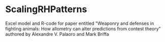 # ScalingRHPatterns
Excel model and R-code for paper entitled "Weaponry and defenses in fighting animals: How allometry can alter predictions from contest theory" authored by Alexandre V. Palaoro and Mark Briffa
